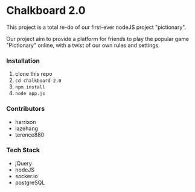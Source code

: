 # Chalkboard 2.0

This project is a total re-do of our first-ever nodeJS project "pictionary".

Our project aim to provide a platform for friends to play the popular game "Pictionary" online, with a twist of our own rules and settings.

### Installation
1. clone this repo
2. `cd chalkboard-2.0`
3. `npm install`
4. `node app.js`

### Contributors
- harrixon
- lazehang
- terence880

### Tech Stack
- jQuery
- nodeJS
- socker.io
- postgreSQL
